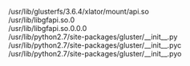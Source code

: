 /usr/lib/glusterfs/3.6.4/xlator/mount/api.so  
/usr/lib/libgfapi.so.0  
/usr/lib/libgfapi.so.0.0.0  
/usr/lib/python2.7/site-packages/gluster/\_\_init\_\_.py  
/usr/lib/python2.7/site-packages/gluster/\_\_init\_\_.pyc  
/usr/lib/python2.7/site-packages/gluster/\_\_init\_\_.pyo  
